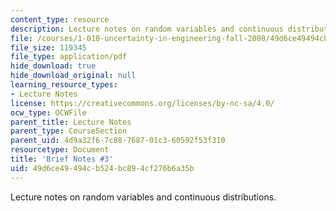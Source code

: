 ```yaml
---
content_type: resource
description: Lecture notes on random variables and continuous distributions.
file: /courses/1-010-uncertainty-in-engineering-fall-2008/49d6ce49494cb524bc894cf276b6a35b_notes_03.pdf
file_size: 119345
file_type: application/pdf
hide_download: true
hide_download_original: null
learning_resource_types:
- Lecture Notes
license: https://creativecommons.org/licenses/by-nc-sa/4.0/
ocw_type: OCWFile
parent_title: Lecture Notes
parent_type: CourseSection
parent_uid: 4d9a32f6-7c88-7687-01c3-60592f53f310
resourcetype: Document
title: 'Brief Notes #3'
uid: 49d6ce49-494c-b524-bc89-4cf276b6a35b
---
```

Lecture notes on random variables and continuous distributions.